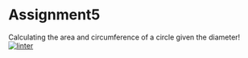 # Assignment5
Calculating the area and circumference of a circle given the diameter!
[![linter](https://github.com/Dania-Liu/Assignment5/workflows/linter/badge.svg)](https://github.com/marketplace/actions/super-linter)
